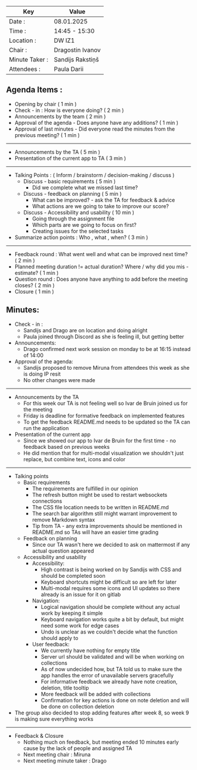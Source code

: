 
| Key | Value |
| --- |-------|
| Date : | 08.01.2025 |
| Time : | 14:45 - 15:30 |
| Location : | DW IZ1 |
| Chair : | Dragostin Ivanov |
| Minute Taker : | Sandijs Rakstiņš |
| Attendees : | Paula Darii |

## Agenda Items :
- Opening by chair ( 1 min )
- Check - in : How is everyone doing? ( 2 min )
- Announcements by the team ( 2 min )
- Approval of the agenda - Does anyone have any additions? ( 1 min )
- Approval of last minutes - Did everyone read the minutes from the previous meeting? ( 1 min )
---
- Announcements by the TA ( 5 min )
- Presentation of the current app to TA ( 3 min )
---
- Talking Points : ( Inform / brainstorm / decision-making / discuss )
    - Discuss - basic requirements ( 5 min )
        - Did we complete what we missed last time?
    - Discuss - feedback on planning ( 5 min )
        - What can be improved? - ask the TA for feedback & advice
        - What actions are we going to take to improve our score?
    - Discuss - Accessibility and usability ( 10 min )
        - Going through the assignment file
        - Which parts are we going to focus on first?
        - Creating issues for the selected tasks
- Summarize action points : Who , what , when? ( 3 min )
---
- Feedback round : What went well and what can be improved next time? ( 2 min )
- Planned meeting duration != actual duration? Where / why did you mis - estimate? ( 1 min )
- Question round : Does anyone have anything to add before the meeting closes? ( 2 min )
- Closure ( 1 min )

## Minutes:
- Check - in :
  - Sandijs and Drago are on location and doing alright
  - Paula joined through Discord as she is feeling ill, but getting better
- Announcements:
  - Drago confirmed next work session on monday to be at 16:15 instead of 14:00
- Approval of the agenda:
  - Sandijs proposed to remove Miruna from attendees this week as she is doing IP resit
  - No other changes were made
---
- Announcements by the TA
  - For this week our TA is not feeling well so Ivar de Bruin joined us for the meeting
  - Friday is deadline for formative feedback on implemented features
  - To get the feedback README.md needs to be updated so the TA can run the application
- Presentation of the current app
    - Since we showed our app to Ivar de Bruin for the first time - no feedback based on previous weeks
    - He did mention that for multi-modal visualization we shouldn't just replace, but combine text, icons and color
---
- Talking points
  - Basic requirements
    - The requirements are fulfilled in our opinion
    - The refresh button might be used to restart websockets connections
    - The CSS file location needs to be written in README.md
    - The search bar algorithm still might warrant improvement to remove Markdown syntax
    - Tip from TA - any extra improvements should be mentioned in README.md so TAs will have an easier time grading
  - Feedback on planning
    - Since our TA wasn't here we decided to ask on mattermost if any actual question appeared
  - Accessibility and usability
    - Accessibility:
      - High contrast is being worked on by Sandijs with CSS and should be completed soon
      - Keyboard shortcuts might be difficult so are left for later
      - Multi-modal requires some icons and UI updates so there already is an issue for it on gitlab
    - Navigation:
      - Logical navigation should be complete without any actual work by keeping it simple
      - Keyboard navigation works quite a bit by default, but might need some work for edge cases
      - Undo is unclear as we couldn't decide what the function should apply to
    - User feedback:
      - We currently have nothing for empty title
      - Server url should be validated and will be when working on collections
      - As of now undecided how, but TA told us to make sure the app handles the error of unavailable servers gracefully
      - For informative feedback we already have note creation, deletion, title tooltip
      - More feedback will be added with collections
      - Confirmation for key actions is done on note deletion and will be done on collection deletion
- The group also decided to stop adding features after week 8, so week 9 is making sure everything works
---
- Feedback & Closure
  - Nothing much on feedback, but meeting ended 10 minutes early cause by the lack of people and assigned TA
  - Next meeting chair : Miruna
  - Next meeting minute taker : Drago
